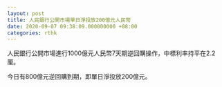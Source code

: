 ```yaml
---
layout: post
title: 人民銀行公開市場單日淨投放200億元人民幣
date: 2020-09-07 09:38:09.000000000 +08:00
categories: rthk
---
```


人民銀行公開市場進行1000億元人民幣7天期逆回購操作，中標利率持平在2.2厘。

今日有800億元逆回購到期，即單日淨投放200億元。
